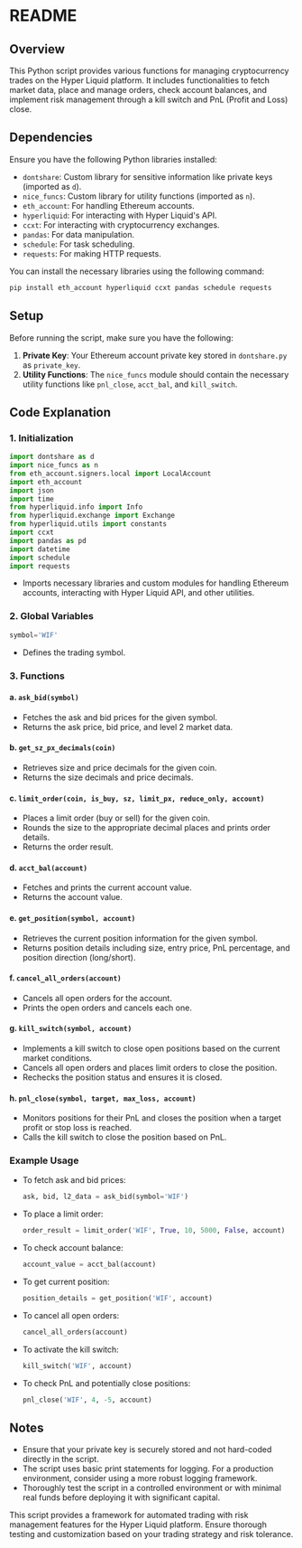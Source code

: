 # README

## Overview

This Python script provides various functions for managing cryptocurrency trades on the Hyper Liquid platform. It includes functionalities to fetch market data, place and manage orders, check account balances, and implement risk management through a kill switch and PnL (Profit and Loss) close.

## Dependencies

Ensure you have the following Python libraries installed:

- `dontshare`: Custom library for sensitive information like private keys (imported as `d`).
- `nice_funcs`: Custom library for utility functions (imported as `n`).
- `eth_account`: For handling Ethereum accounts.
- `hyperliquid`: For interacting with Hyper Liquid's API.
- `ccxt`: For interacting with cryptocurrency exchanges.
- `pandas`: For data manipulation.
- `schedule`: For task scheduling.
- `requests`: For making HTTP requests.

You can install the necessary libraries using the following command:
```bash
pip install eth_account hyperliquid ccxt pandas schedule requests
```

## Setup

Before running the script, make sure you have the following:

1. **Private Key**: Your Ethereum account private key stored in `dontshare.py` as `private_key`.
2. **Utility Functions**: The `nice_funcs` module should contain the necessary utility functions like `pnl_close`, `acct_bal`, and `kill_switch`.

## Code Explanation

### 1. Initialization

```python
import dontshare as d 
import nice_funcs as n 
from eth_account.signers.local import LocalAccount
import eth_account 
import json 
import time 
from hyperliquid.info import Info 
from hyperliquid.exchange import Exchange 
from hyperliquid.utils import constants 
import ccxt 
import pandas as pd 
import datetime 
import schedule 
import requests 
```
- Imports necessary libraries and custom modules for handling Ethereum accounts, interacting with Hyper Liquid API, and other utilities.

### 2. Global Variables

```python
symbol='WIF'
```
- Defines the trading symbol.

### 3. Functions

#### a. `ask_bid(symbol)`
- Fetches the ask and bid prices for the given symbol.
- Returns the ask price, bid price, and level 2 market data.

#### b. `get_sz_px_decimals(coin)`
- Retrieves size and price decimals for the given coin.
- Returns the size decimals and price decimals.

#### c. `limit_order(coin, is_buy, sz, limit_px, reduce_only, account)`
- Places a limit order (buy or sell) for the given coin.
- Rounds the size to the appropriate decimal places and prints order details.
- Returns the order result.

#### d. `acct_bal(account)`
- Fetches and prints the current account value.
- Returns the account value.

#### e. `get_position(symbol, account)`
- Retrieves the current position information for the given symbol.
- Returns position details including size, entry price, PnL percentage, and position direction (long/short).

#### f. `cancel_all_orders(account)`
- Cancels all open orders for the account.
- Prints the open orders and cancels each one.

#### g. `kill_switch(symbol, account)`
- Implements a kill switch to close open positions based on the current market conditions.
- Cancels all open orders and places limit orders to close the position.
- Rechecks the position status and ensures it is closed.

#### h. `pnl_close(symbol, target, max_loss, account)`
- Monitors positions for their PnL and closes the position when a target profit or stop loss is reached.
- Calls the kill switch to close the position based on PnL.

### Example Usage

- To fetch ask and bid prices:
  ```python
  ask, bid, l2_data = ask_bid(symbol='WIF')
  ```

- To place a limit order:
  ```python
  order_result = limit_order('WIF', True, 10, 5000, False, account)
  ```

- To check account balance:
  ```python
  account_value = acct_bal(account)
  ```

- To get current position:
  ```python
  position_details = get_position('WIF', account)
  ```

- To cancel all open orders:
  ```python
  cancel_all_orders(account)
  ```

- To activate the kill switch:
  ```python
  kill_switch('WIF', account)
  ```

- To check PnL and potentially close positions:
  ```python
  pnl_close('WIF', 4, -5, account)
  ```

## Notes

- Ensure that your private key is securely stored and not hard-coded directly in the script.
- The script uses basic print statements for logging. For a production environment, consider using a more robust logging framework.
- Thoroughly test the script in a controlled environment or with minimal real funds before deploying it with significant capital.

This script provides a framework for automated trading with risk management features for the Hyper Liquid platform. Ensure thorough testing and customization based on your trading strategy and risk tolerance.